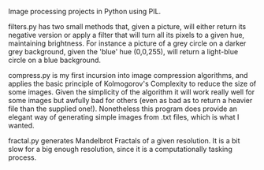 Image processing projects in Python using PIL.

filters.py has two small methods that, given a picture, will either return its negative version or apply a filter that will turn all its pixels to a given hue, maintaining brightness.
For instance a picture of a grey circle on a darker grey background, given the 'blue' hue (0,0,255), will return a light-blue circle on a blue background.

compress.py is my first incursion into image compression algorithms, and applies the basic principle of Kolmogorov's Complexity to reduce the size of some images. Given the simplicity of the algorithm it will work really well for some images but awfully bad for others (even as bad as to return a heavier file than the supplied one!). Nonetheless this program does provide an elegant way of generating simple images from .txt files, which is what I wanted.

fractal.py generates Mandelbrot Fractals of a given resolution. It is a bit slow for a big enough resolution, since it is a computationally tasking process.


